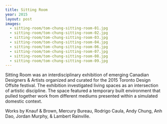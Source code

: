 ```yaml
---
title: Sitting Room
year: 2015
layout: post
images:
  - sitting-room/tom-chung-sitting-room-01.jpg
  - sitting-room/tom-chung-sitting-room-02.jpg
  - sitting-room/tom-chung-sitting-room-03.jpg
  - sitting-room/tom-chung-sitting-room-04.jpg
  - sitting-room/tom-chung-sitting-room-06.jpg
  - sitting-room/tom-chung-sitting-room-07.jpg
  - sitting-room/tom-chung-sitting-room-08.jpg
  - sitting-room/tom-chung-sitting-room-09.jpg
---
```


Sitting Room was an interdisciplinary exhibition of emerging Canadian Designers & Artists organized and curated for the 2015 Toronto Design Offsite festival.
The exhibition investigated living spaces as an intersection of artistic discipline. The space featured a temporary built environment that pulled together work from different mediums presented within a simulated domestic context.

Works by Knauf & Brown, Mercury Bureau, Rodrigo Caula, Andy Chung, Anh Dao, Jordan Murphy, & Lambert Rainville.